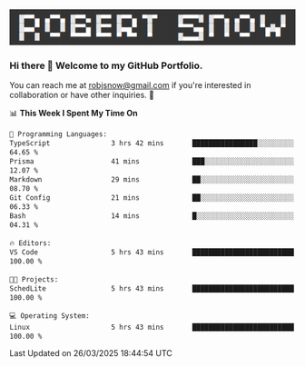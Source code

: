<img alt="myname" src="assets/name.png" />

### Hi there 👋 Welcome to my GitHub Portfolio.
You can reach me at robjsnow@gmail.com if you're interested in collaboration or have other inquiries.  :briefcase:



<!--START_SECTION:waka-->
📊 **This Week I Spent My Time On** 

```text
💬 Programming Languages: 
TypeScript               3 hrs 42 mins       ████████████████░░░░░░░░░   64.65 % 
Prisma                   41 mins             ███░░░░░░░░░░░░░░░░░░░░░░   12.07 % 
Markdown                 29 mins             ██░░░░░░░░░░░░░░░░░░░░░░░   08.70 % 
Git Config               21 mins             ██░░░░░░░░░░░░░░░░░░░░░░░   06.33 % 
Bash                     14 mins             █░░░░░░░░░░░░░░░░░░░░░░░░   04.31 % 

🔥 Editors: 
VS Code                  5 hrs 43 mins       █████████████████████████   100.00 % 

🐱‍💻 Projects: 
SchedLite                5 hrs 43 mins       █████████████████████████   100.00 % 

💻 Operating System: 
Linux                    5 hrs 43 mins       █████████████████████████   100.00 % 
```


 Last Updated on 26/03/2025 18:44:54 UTC
<!--END_SECTION:waka-->

<!--
**robjsnow/robjsnow** is a ✨ _special_ ✨ repository because its `README.md` (this file) appears on your GitHub profile.

Here are some ideas to get you started:

- 🔭 I’m currently working on ...
- 🌱 I’m currently learning ...
- 👯 I’m looking to collaborate on ...
- 🤔 I’m looking for help with ...
- 💬 Ask me about ...
- 📫 How to reach me: ...
- 😄 Pronouns: ...
- ⚡ Fun fact: ...
-->

